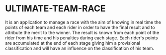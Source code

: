 # ULTIMATE-TEAM-RACE
 
It is an application to manage a race with the aim of knowing in real time the points of each team and each rider in order to have the final result and to attribute the merit to the winner.
The result is known from each point of the rider from his time and his penalties during each stage. Each rider's points are accumulated at the end of each stage giving him a provisional classification and will have an influence on the classification of his team.

